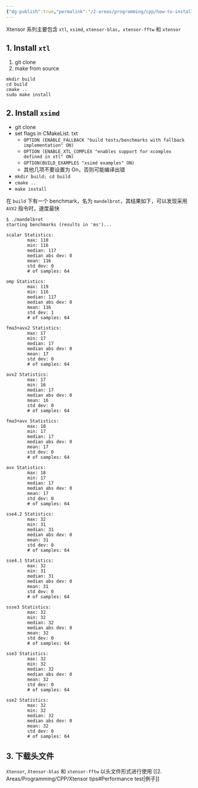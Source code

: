 ```yaml
---
{"dg-publish":true,"permalink":"/2-areas/programming/cpp/how-to-install-xtensor/","dgHomeLink":true,"dgPassFrontmatter":false}
---
```



Xtensor 系列主要包含 `xtl`, `xsimd`, `xtensor-blas`，`xtensor-fftw` 和 `xtensor`

## 1. Install `xtl`
1. git clone
2. make from source
```shell
mkdir build
cd build
cmake ..
sudo make install
```

## 2. Install `xsimd`
- git clone
- set flags in CMakeList. txt
    - `OPTION (ENABLE_FALLBACK "build tests/benchmarks with fallback implementation" ON)` 
    - `OPTION (ENABLE_XTL_COMPLEX "enables support for xcomplex defined in xtl" ON)`
    - `OPTION(BUILD_EXAMPLES "xsimd examples" ON)`
    - 其他几项不要设置为 On，否则可能编译出错
- `mkdir build; cd build`
- `cmake ..`
- `make install`

在 `build` 下有一个 benchmark，名为 `mandelbrot`，其结果如下，可以发现采用 `AVX2` 指令时，速度最快

```shell
$ ./mandelbrot 
starting benchmarks (results in 'ms')... 

scalar Statistics:
        max: 118
        min: 116
        median: 117
        median abs dev: 0
        mean: 116
        std dev: 0
        # of samples: 64

omp Statistics:
        max: 119
        min: 116
        median: 117
        median abs dev: 0
        mean: 116
        std dev: 1
        # of samples: 64

fma3+avx2 Statistics:
        max: 17
        min: 17
        median: 17
        median abs dev: 0
        mean: 17
        std dev: 0
        # of samples: 64

avx2 Statistics:
        max: 17
        min: 16
        median: 17
        median abs dev: 0
        mean: 16
        std dev: 0
        # of samples: 64

fma3+avx Statistics:
        max: 18
        min: 17
        median: 17
        median abs dev: 0
        mean: 17
        std dev: 0
        # of samples: 64

avx Statistics:
        max: 18
        min: 17
        median: 17
        median abs dev: 0
        mean: 17
        std dev: 0
        # of samples: 64

sse4.2 Statistics:
        max: 32
        min: 31
        median: 31
        median abs dev: 0
        mean: 31
        std dev: 0
        # of samples: 64

sse4.1 Statistics:
        max: 32
        min: 31
        median: 31
        median abs dev: 0
        mean: 31
        std dev: 0
        # of samples: 64

ssse3 Statistics:
        max: 32
        min: 32
        median: 32
        median abs dev: 0
        mean: 32
        std dev: 0
        # of samples: 64

sse3 Statistics:
        max: 32
        min: 32
        median: 32
        median abs dev: 0
        mean: 32
        std dev: 0
        # of samples: 64

sse2 Statistics:
        max: 32
        min: 32
        median: 32
        median abs dev: 0
        mean: 32
        std dev: 0
        # of samples: 64
```

## 3. 下载头文件
`Xtensor`, `Xtensor-blas` 和 `xtensor-fftw` 以头文件形式进行使用
[[2. Areas/Programming/CPP/Xtensor tips#Performance test|例子]]


